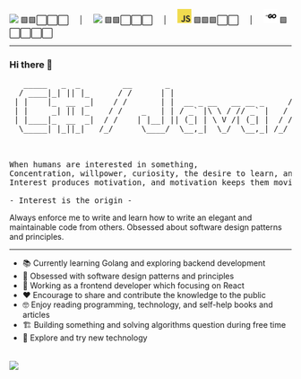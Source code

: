 <code><img width="25" src="https://img.icons8.com/color/2x/c-sharp-logo.png" /></code>
🟩🟩⬜⬜⬜ &nbsp;&nbsp;&nbsp;&nbsp;|&nbsp;&nbsp;&nbsp;&nbsp;
<code><img width="25" src="https://img.icons8.com/color/2x/java-coffee-cup-logo.png" /></code>
🟩🟩⬜⬜⬜ &nbsp;&nbsp;&nbsp;&nbsp;|&nbsp;&nbsp;&nbsp;&nbsp;
<code><img width="25" src="https://raw.githubusercontent.com/github/explore/80688e429a7d4ef2fca1e82350fe8e3517d3494d/topics/javascript/javascript.png" /></code>
🟩🟩🟩⬜⬜ &nbsp;&nbsp;&nbsp;&nbsp;|&nbsp;&nbsp;&nbsp;&nbsp; <code><img width="25" src="https://raw.githubusercontent.com/github/explore/80688e429a7d4ef2fca1e82350fe8e3517d3494d/topics/go/go.png" /></code>
🟩⬜⬜⬜⬜
<hr/>

### Hi there 👋
<pre>
   _____   _  _         __       _                           __       _   _____       __   _____         _                      
  / ____|_| || |_      / /      | |                         / /      | | / ____|     / /  / ____|       | |                     
 | |    |_  __  _|    / /       | |  __ _ __   __ __ _     / /       | || (___      / /  | |  __   ___  | |  __ _  _ __    __ _ 
 | |     _| || |_    / /    _   | | / _` |\ \ / // _` |   / /    _   | | \___ \    / /   | | |_ | / _ \ | | / _` || '_ \  / _` |
 | |____|_  __  _|  / /    | |__| || (_| | \ V /| (_| |  / /    | |__| | ____) |  / /    | |__| || (_) || || (_| || | | || (_| |
  \_____| |_||_|   /_/      \____/  \__,_|  \_/  \__,_| /_/      \____/ |_____/  /_/      \_____| \___/ |_| \__,_||_| |_| \__, |
                                                                                                                           __/ |
                                                                                                                          |___/ 

When humans are interested in something,
Concentration, willpower, curiosity, the desire to learn, and exploring make everything become possible.
Interest produces motivation, and motivation keeps them moving.

- Interest is the origin -
</pre>
Always enforce me to write and learn how to write an elegant and maintainable code from others. Obsessed about software design patterns and principles.
<hr/>

- 📚 Currently learning Golang and exploring backend development
- 🤪 Obsessed with software design patterns and principles
- 💼 Working as a frontend developer which focusing on React
- ❤️ Encourage to share and contribute the knowledge to the public
- 🤓 Enjoy reading programming, technology, and self-help books and articles
- 🏗️ Building something and solving algorithms question during free time
- 🔎 Explore and try new technology

<br/>

<img align="center" src="https://github-readme-stats.vercel.app/api?username=weehong&show_icons=true&title_color=fff&icon_color=79ff97&text_color=9f9f9f&bg_color=151515" />

  
<!--
**WeeHong/WeeHong** is a ✨ _special_ ✨ repository because its `README.md` (this file) appears on your GitHub profile.

Here are some ideas to get you started:

- 🔭 I’m currently working on ...
- 🌱 I’m currently learning ...
- 👯 I’m looking to collaborate on ...
- 🤔 I’m looking for help with ...
- 💬 Ask me about ...
- 📫 How to reach me: ...
- 😄 Pronouns: ...
- ⚡ Fun fact: ...
-->

